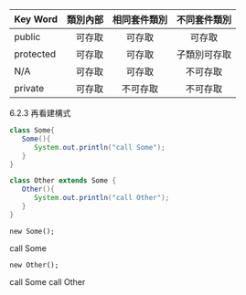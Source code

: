 



| Key Word|類別內部|相同套件類別|不同套件類別
| :-----| ----: | :----: | :----:|
| public|可存取|可存取|可存取|
| protected |可存取| 可存取 | 子類別可存取 |
| N/A |可存取|可存取|不可存取 |
| private |可存取|不可存取 | 不可存取 |


6.2.3 再看建構式
```java
class Some{
   Some(){
      System.out.println("call Some");
   }
}

class Other extends Some {
   Other(){
      System.out.println("call Other");
   }
}
```

```
new Some();
```
call Some

```
new Other();
```
call Some
call Other
